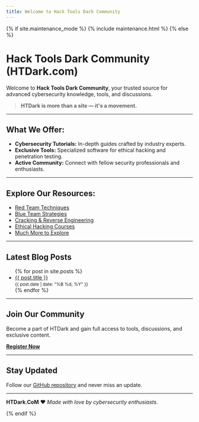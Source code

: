 ```yaml
---
title: Welcome to Hack Tools Dark Community
---
```


<script>
  if (!navigator.onLine) {
    window.location.href = "/HTDark/offline.html";
  }
</script>

{% if site.maintenance_mode %}
  {% include maintenance.html %}
{% else %}

# Hack Tools Dark Community (HTDark.com)

Welcome to **Hack Tools Dark Community**, your trusted source for advanced cybersecurity knowledge, tools, and discussions.

> **HTDark is more than a site — it's a movement.**

---

## What We Offer:

- **Cybersecurity Tutorials:** In-depth guides crafted by industry experts.
- **Exclusive Tools:** Specialized software for ethical hacking and penetration testing.
- **Active Community:** Connect with fellow security professionals and enthusiasts.

---

## Explore Our Resources:

- [Red Team Techniques](https://htdark.com/index.php#red-team-offensive-security.5)
- [Blue Team Strategies](https://htdark.com/index.php#blue-team-defensive-security.6)
- [Cracking & Reverse Engineering](https://htdark.com/index.php#cracking-reverse-engineering.17)
- [Ethical Hacking Courses](https://htdark.com/index.php?resources/)
- [Much More to Explore](https://htdark.com/index.php)

---

## Latest Blog Posts

<ul>
  {% for post in site.posts %}
    <li>
      <a href="{{ site.baseurl }}{{ post.url }}">{{ post.title }}</a> <br>
      <small>{{ post.date | date: "%B %d, %Y" }}</small>
    </li>
  {% endfor %}
</ul>

---

## Join Our Community

Become a part of HTDark and gain full access to tools, discussions, and exclusive content.

[**Register Now**](https://htdark.com/index.php?register/)

---

## Stay Updated

Follow our [GitHub repository](https://github.com/LvL23HT) and never miss an update.

---

**HTDark.CoM** ❤️ *Made with love by cybersecurity enthusiasts.*

{% endif %}

